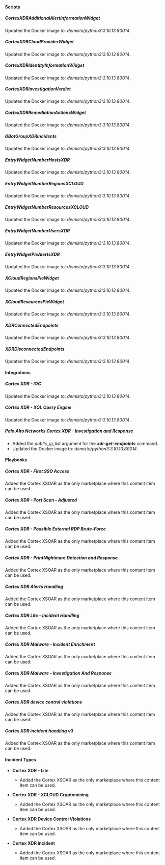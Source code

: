 
#### Scripts

##### CortexXDRAdditionalAlertInformationWidget

Updated the Docker image to: *demisto/python3:3.10.13.80014*.

##### CortexXDRCloudProviderWidget

Updated the Docker image to: *demisto/python3:3.10.13.80014*.

##### CortexXDRIdentityInformationWidget

Updated the Docker image to: *demisto/python3:3.10.13.80014*.

##### CortexXDRInvestigationVerdict

Updated the Docker image to: *demisto/python3:3.10.13.80014*.

##### CortexXDRRemediationActionsWidget

Updated the Docker image to: *demisto/python3:3.10.13.80014*.

##### DBotGroupXDRIncidents

Updated the Docker image to: *demisto/python3:3.10.13.80014*.

##### EntryWidgetNumberHostsXDR

Updated the Docker image to: *demisto/python3:3.10.13.80014*.

##### EntryWidgetNumberRegionsXCLOUD

Updated the Docker image to: *demisto/python3:3.10.13.80014*.

##### EntryWidgetNumberResourcesXCLOUD

Updated the Docker image to: *demisto/python3:3.10.13.80014*.

##### EntryWidgetNumberUsersXDR

Updated the Docker image to: *demisto/python3:3.10.13.80014*.

##### EntryWidgetPieAlertsXDR

Updated the Docker image to: *demisto/python3:3.10.13.80014*.

##### XCloudRegionsPieWidget

Updated the Docker image to: *demisto/python3:3.10.13.80014*.

##### XCloudResourcesPieWidget

Updated the Docker image to: *demisto/python3:3.10.13.80014*.

##### XDRConnectedEndpoints

Updated the Docker image to: *demisto/python3:3.10.13.80014*.

##### XDRDisconnectedEndpoints

Updated the Docker image to: *demisto/python3:3.10.13.80014*.


#### Integrations

##### Cortex XDR - IOC

Updated the Docker image to: *demisto/python3:3.10.13.80014*.

##### Cortex XDR - XQL Query Engine

Updated the Docker image to: *demisto/python3:3.10.13.80014*.

##### Palo Alto Networks Cortex XDR - Investigation and Response

- Added the *public_ip_list* argument for the ***xdr-get-endpoints*** command.
- Updated the Docker image to: *demisto/python3:3.10.13.80014*.


#### Playbooks

##### Cortex XDR - First SSO Access

Added the Cortex XSOAR as the only marketplace where this content item can be used.

##### Cortex XDR - Port Scan - Adjusted

Added the Cortex XSOAR as the only marketplace where this content item can be used.

##### Cortex XDR - Possible External RDP Brute-Force

Added the Cortex XSOAR as the only marketplace where this content item can be used.

##### Cortex XDR - PrintNightmare Detection and Response

Added the Cortex XSOAR as the only marketplace where this content item can be used.

##### Cortex XDR Alerts Handling

Added the Cortex XSOAR as the only marketplace where this content item can be used.

##### Cortex XDR Lite - Incident Handling

Added the Cortex XSOAR as the only marketplace where this content item can be used.

##### Cortex XDR Malware - Incident Enrichment

Added the Cortex XSOAR as the only marketplace where this content item can be used.

##### Cortex XDR Malware - Investigation And Response

Added the Cortex XSOAR as the only marketplace where this content item can be used.

##### Cortex XDR device control violations

Added the Cortex XSOAR as the only marketplace where this content item can be used.

##### Cortex XDR incident handling v3

Added the Cortex XSOAR as the only marketplace where this content item can be used.


#### Incident Types

- **Cortex XDR - Lite**
  - Added the Cortex XSOAR as the only marketplace where this content item can be used.

- **Cortex XDR - XCLOUD Cryptomining**
  - Added the Cortex XSOAR as the only marketplace where this content item can be used.

- **Cortex XDR Device Control Violations**
  - Added the Cortex XSOAR as the only marketplace where this content item can be used.

- **Cortex XDR Incident**
  - Added the Cortex XSOAR as the only marketplace where this content item can be used.

